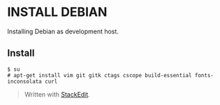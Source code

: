 
# INSTALL DEBIAN
Installing Debian as development host.
## Install
```
$ su
# apt-get install vim git gitk ctags cscope build-essential fonts-inconsolata curl
```
> Written with [StackEdit](https://stackedit.io/).
<!--stackedit_data:
eyJoaXN0b3J5IjpbLTE2NDk1MjMyNDQsNzMwOTk4MTE2XX0=
-->